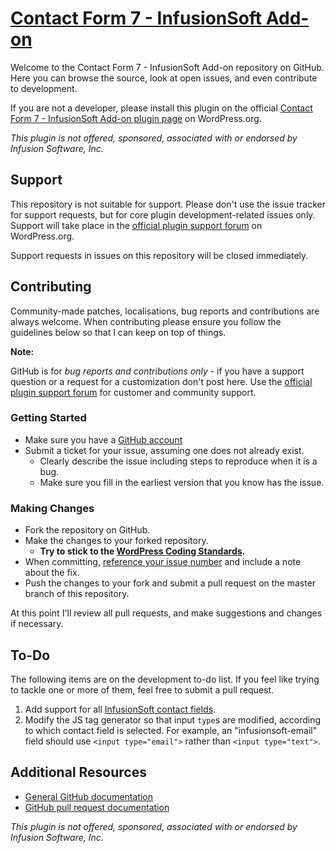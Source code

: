 # [Contact Form 7 - InfusionSoft Add-on](https://wordpress.org/plugins/contact-form-7-infusionsoft-add-on/)

Welcome to the Contact Form 7 - InfusionSoft Add-on repository on GitHub. Here you can browse the source, look at open issues, and even contribute to development.

If you are not a developer, please install this plugin on the official [Contact Form 7 - InfusionSoft Add-on plugin page](https://wordpress.org/plugins/contact-form-7-infusionsoft-add-on/) on WordPress.org.

*This plugin is not offered, sponsored, associated with or endorsed by Infusion Software, Inc.*

## Support

This repository is not suitable for support. Please don't use the issue tracker for support requests, but for core plugin development-related issues only. Support will take place in the [official plugin support forum](https://wordpress.org/support/plugin/contact-form-7-infusionsoft-add-on) on WordPress.org.

Support requests in issues on this repository will be closed immediately.

## Contributing

Community-made patches, localisations, bug reports and contributions are always welcome. When contributing please ensure you follow the guidelines below so that I can keep on top of things.

**Note:**

GitHub is for *bug reports and contributions only* - if you have a support question or a request for a customization don't post here. Use the [official plugin support forum](https://wordpress.org/support/plugin/contact-form-7-infusionsoft-add-on) for customer and community support.

### Getting Started

* Make sure you have a [GitHub account](https://github.com/signup/free)
* Submit a ticket for your issue, assuming one does not already exist.
  * Clearly describe the issue including steps to reproduce when it is a bug.
  * Make sure you fill in the earliest version that you know has the issue.

### Making Changes

* Fork the repository on GitHub.
* Make the changes to your forked repository.
  * **Try to stick to the [WordPress Coding Standards](http://make.wordpress.org/core/handbook/coding-standards/php/).**
* When committing, [reference your issue number](https://help.github.com/articles/closing-issues-via-commit-messages/) and include a note about the fix.
* Push the changes to your fork and submit a pull request on the master branch of this repository.

At this point I'll review all pull requests, and make suggestions and changes if necessary.

## To-Do

The following items are on the development to-do list. If you feel like trying to tackle one or more of them, feel free to submit a pull request.

1. Add support for all [InfusionSoft contact fields](https://developer.infusionsoft.com/docs/read/Table_Documentation#Contact). 
2. Modify the JS tag generator so that input `type`s are modified, according to which contact field is selected. For example, an "infusionsoft-email" field should use `<input type="email">` rather than `<input type="text">`.

## Additional Resources

* [General GitHub documentation](http://help.github.com/)
* [GitHub pull request documentation](http://help.github.com/send-pull-requests/)

*This plugin is not offered, sponsored, associated with or endorsed by Infusion Software, Inc.*
